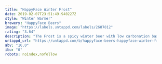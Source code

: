 ```yaml
---
title: "HappyFace Winter Frost"
date: 2019-02-07T23:51:49.940227Z
style: "Winter Warmer"
brewery: "HappyFace Beers"
image: "https://labels.untappd.com/labels/2687012"
rating: "3.64"
description: "The Frost is a spicy winter beer with low carbonation based on the classic Belgian Quadrupel style with addition of thyme, cinnamon, cloves, orange peel and coriander. "
untappd_url: "https://untappd.com/b/happyface-beers-happyface-winter-frost/2687012"
abv: "10.0"
ibu: "0"
robots: noindex,nofollow
---
```

